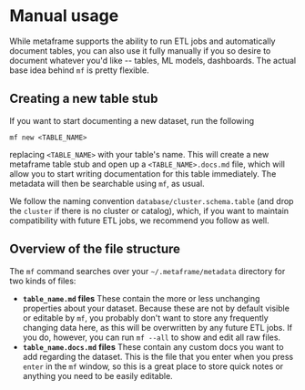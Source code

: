 # Manual usage

While metaframe supports the ability to run ETL jobs and automatically document tables, you can also use it fully manually if you so desire to document whatever you'd like -- tables, ML models, dashboards. The actual base idea behind `mf` is pretty flexible.

## Creating a new table stub

If you want to start documenting a new dataset, run the following

```text
mf new <TABLE_NAME>
```

replacing `<TABLE_NAME>` with your table's name. This will create a new metaframe table stub and open up a `<TABLE_NAME>.docs.md` file, which will allow you to start writing documentation for this table immediately. The metadata will then be searchable using `mf`, as usual.

We follow the naming convention `database/cluster.schema.table` \(and drop the `cluster` if there is no cluster or catalog\), which, if you want to maintain compatibility with future ETL jobs, we recommend you follow as well. 

## Overview of the file structure

The `mf` command searches over your `~/.metaframe/metadata` directory for two kinds of files:

* **`table_name.md` files** These contain the more or less unchanging properties about your dataset. Because these are not by default visible or editable by `mf`, you probably don't want to store any frequently changing data here, as this will be overwritten by any future ETL jobs. If you do, however, you can run `mf --all` to show and edit all raw files.
* **`table_name.docs.md`** **files** These contain any custom docs you want to add regarding the dataset. This is the file that you enter when you press `enter` in the `mf` window, so this is a great place to store quick notes or anything you need to be easily editable. 

